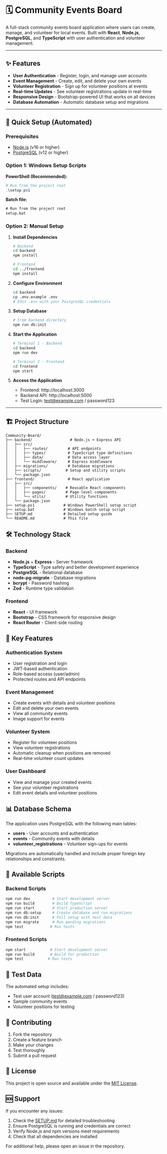 # 🗓️ Community Events Board

A full-stack community events board application where users can create, manage, and volunteer for local events. Built with **React**, **Node.js**, **PostgreSQL**, and **TypeScript** with user authentication and volunteer management.

---

## ✨ Features

- **User Authentication** - Register, login, and manage user accounts
- **Event Management** - Create, edit, and delete your own events  
- **Volunteer Registration** - Sign up for volunteer positions at events
- **Real-time Updates** - See volunteer registrations update in real-time
- **Responsive Design** - Bootstrap-powered UI that works on all devices
- **Database Automation** - Automatic database setup and migrations

---

## 🚀 Quick Setup (Automated)

### Prerequisites
- [Node.js](https://nodejs.org/) (v16 or higher)
- [PostgreSQL](https://www.postgresql.org/) (v12 or higher)

### Option 1: Windows Setup Scripts

**PowerShell (Recommended):**
```powershell
# Run from the project root
.\setup.ps1
```

**Batch file:**
```cmd
# Run from the project root
setup.bat
```

### Option 2: Manual Setup

1. **Install Dependencies**
   ```bash
   # Backend
   cd backend
   npm install
   
   # Frontend  
   cd ../frontend
   npm install
   ```

2. **Configure Environment**
   ```bash
   cd backend
   cp .env.example .env
   # Edit .env with your PostgreSQL credentials
   ```

3. **Setup Database**
   ```bash
   # From backend directory
   npm run db:init
   ```

4. **Start the Application**
   ```bash
   # Terminal 1 - Backend
   cd backend
   npm run dev
   
   # Terminal 2 - Frontend
   cd frontend
   npm start
   ```

5. **Access the Application**
   - Frontend: http://localhost:3000
   - Backend API: http://localhost:5000
   - Test Login: test@example.com / password123

---

## 🏗️ Project Structure

```
Community-Board/
├── backend/                 # Node.js + Express API
│   ├── src/
│   │   ├── routes/         # API endpoints
│   │   ├── types/          # TypeScript type definitions
│   │   ├── data/           # Data access layer
│   │   └── middleware/     # Express middleware
│   ├── migrations/         # Database migrations
│   ├── scripts/           # Setup and utility scripts
│   └── package.json
├── frontend/               # React application
│   ├── src/
│   │   ├── components/    # Reusable React components
│   │   ├── pages/         # Page-level components
│   │   └── utils/         # Utility functions
│   └── package.json
├── setup.ps1             # Windows PowerShell setup script
├── setup.bat             # Windows batch setup script
├── SETUP.md              # Detailed setup guide
└── README.md             # This file
```

## 🛠️ Technology Stack

### Backend
- **Node.js** + **Express** - Server framework
- **TypeScript** - Type safety and better development experience
- **PostgreSQL** - Relational database
- **node-pg-migrate** - Database migrations
- **bcrypt** - Password hashing
- **Zod** - Runtime type validation

### Frontend  
- **React** - UI framework
- **Bootstrap** - CSS framework for responsive design
- **React Router** - Client-side routing

## 🎯 Key Features

### Authentication System
- User registration and login
- JWT-based authentication
- Role-based access (user/admin)
- Protected routes and API endpoints

### Event Management
- Create events with details and volunteer positions
- Edit and delete your own events
- View all community events
- Image support for events

### Volunteer System
- Register for volunteer positions
- View volunteer registrations
- Automatic cleanup when positions are removed
- Real-time volunteer count updates

### User Dashboard
- View and manage your created events
- See your volunteer registrations
- Edit event details and volunteer positions

## 📊 Database Schema

The application uses PostgreSQL with the following main tables:

- **users** - User accounts and authentication
- **events** - Community events with details
- **volunteer_registrations** - Volunteer sign-ups for events

Migrations are automatically handled and include proper foreign key relationships and constraints.

## 🔧 Available Scripts

### Backend Scripts
```bash
npm run dev          # Start development server
npm run build        # Build TypeScript
npm run start        # Start production server
npm run db:setup     # Create database and run migrations
npm run db:init      # Full setup with test data
npm run migrate      # Run pending migrations
npm test            # Run tests
```

### Frontend Scripts
```bash
npm start           # Start development server
npm run build       # Build for production
npm test           # Run tests
```

## 🌱 Test Data

The automated setup includes:
- Test user account (test@example.com / password123)
- Sample community events
- Volunteer positions for testing

## 🤝 Contributing

1. Fork the repository
2. Create a feature branch
3. Make your changes
4. Test thoroughly
5. Submit a pull request

## 📄 License

This project is open source and available under the [MIT License](LICENSE).

## 🆘 Support

If you encounter any issues:

1. Check the [SETUP.md](SETUP.md) for detailed troubleshooting
2. Ensure PostgreSQL is running and credentials are correct
3. Verify Node.js and npm versions meet requirements
4. Check that all dependencies are installed

For additional help, please open an issue in the repository.

